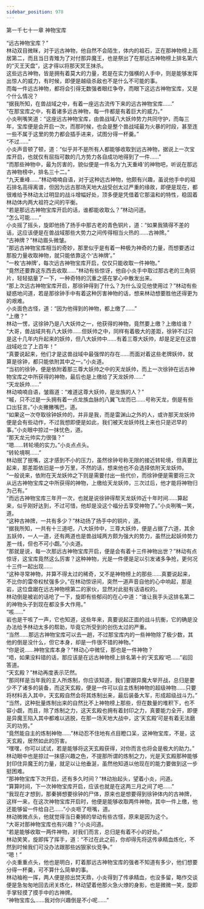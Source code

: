 ```yaml
---
sidebar_position: 978
---
```

 第一千七十一章 神物宝库


“远古神物宝库？”  
林动双目微眯，对于远古神物，他自然不会陌生，体内的祖石，正在那神物榜上高居第二，而且当日青雉为了对付那异魔王，也是祭出了在那远古神物榜上排名第六的“灭王天盘”，这才得以将那天冥王抹杀。  
这些远古神物，皆是拥有着莫大的力量，若是在实力强横的人手中，则是能够发挥出惊人的威力，有时候，即便是越级杀敌也不是什么不可能的事。  
而每一件远古神物，都将会引得无数强者眼红争夺，而眼下这远古神物宝库，又是个什么情况？  
“据我所知，在兽战域之中，有着一座远古流传下来的远古神物宝库……”  
“在那宝库之中，有着诸多远古神物，每一件都是有着巨大的威力。”  
小炎咧嘴笑道：“这座远古神物宝库，由兽战域八大妖帅势力共同守护，而每三年，宝库便是会开启一次，而那时候，也会是整个兽战域最为火暴的时段，甚至连一些不属于这里的势力都会插手进来，试图分得一杯羹。”  
“不过……”  
小炎声音顿了顿，道：“似乎并不是所有人都能够收取到远古神物，据说上一次宝库开启，也就仅有屈指可数的几方势力各自成功地得到了一件……”  
“而那些神物中，最为厉害的，貌似便是一件名为‘九天重峰’的神物吧，听说在那远古神物榜中，排名三十二。”  
“九天重峰……”林动喃喃自语，对于这种远古神物，他颇有兴趣，虽说他手中的祖石排名高得离谱，但因为远古那场天地大战受创太过严重的缘故，即便是现在，都很难给予林动太过明显的战斗增幅好处，顶多便是凭借着它那温和的特性，稳固着林动体内两大祖符之间的平衡。  
“若是那远古神物宝库开启的话，谁都能收取么？”林动问道。  
“怎么可能……”  
小炎摇了摇头，旋即他扬了扬手中那古老的青色铜片，道：“如果我猜得不差的话，这应该便是在兽战域那些大势力之间传得相当火热的……古神牌。”  
“古神牌？”林动眉头微皱。  
“那远古神物宝库相当的奇妙，那里似乎是有着一种极为神奇的力量，而想要透过那股力量收取神物，就只能依靠这个‘古神牌’。”  
“一枚‘古神牌’，每次远古神物宝库开启，仅仅只能收取一件神物。”  
“竟然还要靠这东西去收取……”林动有些惊讶，他自小炎手中取过那古老的三角铜片，轻轻掂量了一下，一种奇特的沉重之感在掌心中散发出来。  
“那上次远古神物宝库开启，那徐钟得到了什么？为什么没见他使用过？”林动有些疑惑地问道，若是那徐钟手中有着这种厉害神物的话，想来林动想要胜他还得更为的艰难。  
小炎面色古怪，道：“因为他得到的神物，都上缴了……”  
“上缴？”  
林动一愣，这徐钟乃是八大妖帅之一，他获得的神物，竟然要上缴？上缴给谁？  
“大哥，兽战域共有八大妖帅……但妖帅之中，同样有着极大的差距，徐钟不过只是这十几年内升起来的妖帅，但八大妖帅中……有着三尊大妖帅，却是足足在这兽战域屹立了上百年！”  
“真要说起来，他们才是这兽战域中最强悍的存在……而面对着这些老牌妖帅，就算是徐钟，都只能依附其中之一。”小炎道。  
“当初的徐钟，便是依附着那三尊大妖帅之中的天龙妖帅，而上一次徐钟在远古神物宝库之中所获得的神物，最后也是上缴给了天龙妖帅……”  
“天龙妖帅……”  
林动喃喃自语，皱眉道：“难道这尊大妖帅，是龙族的人？”  
“嘁，只不过是一头拥有着一点龙族血脉的八翼飞龙而已……号称天龙，倒是有些口出狂言。”小炎撇撇嘴巴，道。  
“如果这一次夺取徐钟妖帅的，并非是我，而是雷渊山之外的人，或许那天龙妖帅便是会有些动作，不过我想即便是如此，我们被天龙妖帅找上来也只是迟早的事。”小炎眼中掠过一抹忧色，道。  
“那天龙元帅实力很强？”  
“嗯……转轮境的实力。”小炎点点头。  
“转轮境啊……”  
林动抿了抿嘴，这才感到不小的压力，虽然徐钟号称无限的接近转轮境，但真要比起来，那差距依旧是一步万里，不然的话，想来他也不会选择依附天龙妖帅。  
“一般说来，依附在天龙妖帅之下则是需要付出一些代价，而徐钟便是需要将三次从远古神物宝库之中所获得的神物，上缴给天龙妖帅，三次过后，他才能将神物归为己有。”  
“而远古神物宝库三年开一次，也就是说徐钟得帮天龙妖帅近十年时间……算起来，似乎刚好达到，不过可惜，他却是没这个福分去享受神物了。”小炎咧嘴一笑，道。  
“这种古神牌，一共有多少？”林动扬了扬手中的铜片，道。  
“据我所知，一共有十三道吧，八大妖帅中，三尊大妖帅，便是占据了六道，其余五妖帅，一人一道，还有两道也是兽战域两方颇为强大的势力，虽然比起妖帅势力差一线，但也不可小觑。”小炎道。  
“那就是说，每一次那远古神物宝库开启，便是会有着十三件神物出世？”林动有点惊讶，这宝库竟然这么厉害？这种神物，光是一件便是足以引发诸多争抢，更何况十三件一起出现……  
“这种寻常神物，并算不得太过的稀奇，又不是神物榜上的那些……真要说起来，不比你的雷帝权杖强多少。”在林动惊讶间，突然一道声音自他的心中响起，那是岩，这位盘踞在远古神物榜第二的家伙，显然对此挺有话语权的。  
林动倒是被岩的话呛了一下，旋即有些郁闷的在心中道：“谁让我手头这排名第二的神物头子到现在都没多大作用。”  
“咳……”  
岩也是干咳了一声，它也知道，这些年来，真要说起正面的战斗抗衡，它的确是没办法给予林动太多的帮助，毕竟它所受到的创伤太过的严重。  
“当然……那远古神物宝库可以去一趟，不过那宝库内的一些神物除了极少数，其他的倒是没什么，但它本身，却是一件很不错的神物。”  
“你是说……神物宝库本身？”林动心中微怔，那也是一件神物？  
“唔，如果没料错的话，那应该是在远古神物榜上排名第十的‘天玄殿’吧……”岩回答道。  
“天玄殿？”林动再度表示茫然。  
“那同样是当年我的主人所炼制，你应该知道，我们要跟异魔大举开战，总归是要少不了诸多的装备，而这天玄殿，便是一件可以自主炼制神物的超级神物……只要将材料丢入其中，天玄殿自然会将其炼制出来，最后装备大军，形成超级战斗力。”  
“当然，这种批量炼制出来的自然比不上神物榜上那些，但在数量的堆积下，也不容小觑，而且，除了炼制之力，这天玄殿也拥有着封印之力，真要能力全开，即便是异魔王陷入其中都难以逃脱，在那一场天地大战中，这‘天玄殿’可是有着无法磨灭的功劳。”  
“竟然能自主的炼制神物……”林动忍不住地有点目瞪口呆，这神物宝库，不是，这天玄殿，居然如此的厉害。  
“嘿嘿，你可以试试，若是能够将这天玄殿获得，对你而言也将会是极大的助力。”  
林动眼中也是掠过一抹感兴趣之色，不提那所谓的炼制之力，光是天玄殿那种能够封印住异魔王的力量，就足以让他垂涎，虽然他知道以他现在的能力要做到这一步挺困难。  
“那神物宝库下次开启，还有多久时间？”林动抬起头，望着小炎，问道。  
“算算时间，下一次神物宝库开启，应该也就是在这两三月之间了吧……”  
“我现在才想到，那秦狮想要徐钟的尸体，原来也是想要得到徐钟体内的古神牌，这样一来，在这次神物宝库开启时，他便是能够收取两件神物，其中一件上缴，他还能够留一件给自己……”小炎咂了咂嘴，道。  
林动微微点头，他就觉得当日秦狮的举动有些古怪，原来是因为这个。  
“大哥对那神物宝库也有兴趣？”小炎问道。  
“若是能够收取一两件神物，对我们而言，总归是有着不小的好处。”  
林动笑笑，旋即挥了挥手，道：“不过在此之前，你却得先将这传承精血炼化，不然到时候我们可没办法跟那些凶狠家伙竞争。”  
“嗯！”  
小炎重重点头，他也是明白，盯着那远古神物宝库的强者不知道有多少，他们想要分得一杯羹，可不算什么简单的事。  
林动袖袍一挥，两人便是掠出焚天鼎，小炎得到了传承精血，也没多留，略作交谈便是急匆匆地回去闭关炼化，林动望着他那火急火燎的身影，也是微微一笑，旋即手掌轻摸了摸手中的古神牌。  
“神物宝库么……我对你兴趣倒是不小呢……”  
  
  

